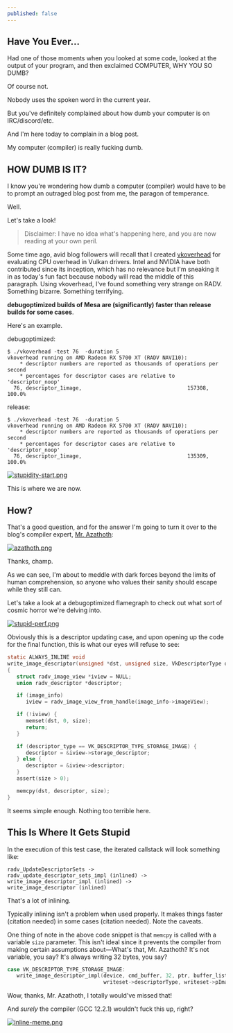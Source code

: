 ```yaml
---
published: false
---
```

## Have You Ever...

Had one of those moments when you looked at some code, looked at the output of your program, and then exclaimed COMPUTER, WHY YOU SO DUMB?

Of course not.

Nobody uses the spoken word in the current year.

But you've definitely complained about how dumb your computer is on IRC/discord/etc.

And I'm here today to complain in a blog post.

My computer (compiler) is really fucking dumb.

## HOW DUMB IS IT?

I know you're wondering how dumb a computer (compiler) would have to be to prompt an outraged blog post from me, the paragon of temperance.

Well.

Let's take a look!

> Disclaimer: I have no idea what's happening here, and you are now reading at your own peril.

Some time ago, avid blog followers will recall that I created [vkoverhead](https://github.com/zmike/vkoverhead/) for evaluating CPU overhead in Vulkan drivers. Intel and NVIDIA have both contributed since its inception, which has no relevance but I'm sneaking it in as today's fun fact because nobody will read the middle of this paragraph. Using vkoverhead, I've found something very strange on RADV. Something bizarre. Something terrifying.

**debugoptimized builds of Mesa are (significantly) faster than release builds for some cases**.

Here's an example.

debugoptimized:
```
$ ./vkoverhead -test 76  -duration 5
vkoverhead running on AMD Radeon RX 5700 XT (RADV NAVI10):
	* descriptor numbers are reported as thousands of operations per second
	* percentages for descriptor cases are relative to 'descriptor_noop'
  76, descriptor_1image,                                  157308,       100.0%
```

release:
```
$ ./vkoverhead -test 76  -duration 5
vkoverhead running on AMD Radeon RX 5700 XT (RADV NAVI10):
	* descriptor numbers are reported as thousands of operations per second
	* percentages for descriptor cases are relative to 'descriptor_noop'
  76, descriptor_1image,                                  135309,       100.0%
```

[![stupidity-start.png]({{site.url}}/assets/stupidity-start.png)]({{site.url}}/assets/stupidity-start.png)

This is where we are now.

## How?

That's a good question, and for the answer I'm going to turn it over to the blog's compiler expert, [Mr. Azathoth](https://en.wikipedia.org/wiki/Azathoth):

[![azathoth.png]({{site.url}}/assets/azathoth.png)]({{site.url}}/assets/azathoth.png)

Thanks, champ.

As we can see, I'm about to meddle with dark forces beyond the limits of human comprehension, so anyone who values their sanity should escape while they still can.

Let's take a look at a debugoptimized flamegraph to check out what sort of cosmic horror we're delving into.

[![stupid-perf.png]({{site.url}}/assets/stupid-perf.png)]({{site.url}}/assets/stupid-perf.png)

Obviously this is a descriptor updating case, and upon opening up the code for the final function, this is what our eyes will refuse to see:

```c
static ALWAYS_INLINE void
write_image_descriptor(unsigned *dst, unsigned size, VkDescriptorType descriptor_type, const VkDescriptorImageInfo *image_info)
{
   struct radv_image_view *iview = NULL;
   union radv_descriptor *descriptor;

   if (image_info)
      iview = radv_image_view_from_handle(image_info->imageView);

   if (!iview) {
      memset(dst, 0, size);
      return;
   }

   if (descriptor_type == VK_DESCRIPTOR_TYPE_STORAGE_IMAGE) {
      descriptor = &iview->storage_descriptor;
   } else {
      descriptor = &iview->descriptor;
   }
   assert(size > 0);

   memcpy(dst, descriptor, size);
}
```

It seems simple enough. Nothing too terrible here.

## This Is Where It Gets Stupid
In the execution of this test case, the iterated callstack will look something like:

```
radv_UpdateDescriptorSets ->
radv_update_descriptor_sets_impl (inlined) ->
write_image_descriptor_impl (inlined) ->
write_image_descriptor (inlined)
```

That's a lot of inlining.

Typically inlining isn't a problem when used properly. It makes things faster (citation needed) in some cases (citation needed). Note the caveats.

One thing of note in the above code snippet is that `memcpy` is called with a variable `size` parameter. This isn't ideal since it prevents the compiler from making certain assumptions about—What's that, Mr. Azathoth? It's not variable, you say? It's always writing 32 bytes, you say?

```c
case VK_DESCRIPTOR_TYPE_STORAGE_IMAGE:
   write_image_descriptor_impl(device, cmd_buffer, 32, ptr, buffer_list,
                               writeset->descriptorType, writeset->pImageInfo + j);
```

Wow, thanks, Mr. Azathoth, I totally would've missed that!

And *surely* the compiler (GCC 12.2.1) wouldn't fuck this up, right?

[![inline-meme.png]({{site.url}}/assets/inline-meme.png)]({{site.url}}/assets/inline-meme.png)

